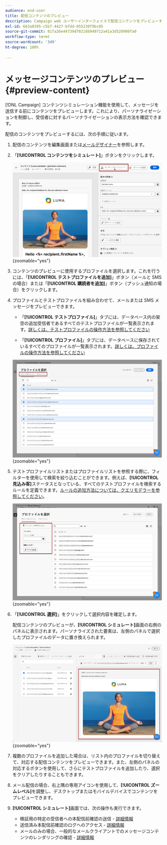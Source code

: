 ```yaml
---
audience: end-user
title: 配信コンテンツのプレビュー
description: Campaign web ユーザーインターフェイスで配信コンテンツをプレビューする方法について説明します
exl-id: 663a8395-c5b7-4427-bfdd-055230f9bc05
source-git-commit: 81fa26e44739d70218b949712a41a3d520900fa0
workflow-type: tm+mt
source-wordcount: '349'
ht-degree: 100%

---
```



# メッセージコンテンツのプレビュー {#preview-content}

[!DNL Campaign] コンテンツシミュレーション機能を使用して、メッセージを送信する前にコンテンツをプレビューします。これにより、パーソナライゼーションを制御し、受信者に対するパーソナライゼーションの表示方法を確認できます。

配信のコンテンツをプレビューするには、次の手順に従います。

1. 配信のコンテンツを編集画面または[メールデザイナー](../email/get-started-email-designer.md)を参照します。

1. 「**[!UICONTROL コンテンツをシミュレート]**」ボタンをクリックします。

   ![](assets/simulate-button.png){zoomable="yes"}

1. コンテンツのプレビューに使用するプロファイルを選択します。これを行うには、「**[!UICONTROL テストプロファイルを追加]**」ボタン（メールと SMS の場合）または「**[!UICONTROL 購読者を追加]**」ボタン（プッシュ通知の場合）をクリックします。

1. プロファイルとテストプロファイルを組み合わせて、メールまたは SMS メッセージをプレビューできます。

   * 「**[!UICONTROL テストプロファイル]**」タブには、データベース内の架空の追加受信者であるすべてのテストプロファイルが一覧表示されます。[詳しくは、テストプロファイルの操作方法を参照してください](../audience/test-profiles.md)

   * 「**[!UICONTROL プロファイル]**」タブには、データベースに保存されているすべてのプロファイルが一覧表示されます。[詳しくは、プロファイルの操作方法を参照してください](../audience/about-recipients.md)

   ![](assets/simulate-select-profiles.png){zoomable="yes"}

1. テストプロファイルリストまたはプロファイルリストを参照する際に、フィルターを使用して検索を絞り込むことができます。例えば、**[!UICONTROL 見込み客]**&#x200B;ステータスとなっている、すべてのテストプロファイルを検索するルールを定義できます。[ルールの追加方法については、クエリモデラーを参照してください](../query/query-modeler-overview.md)。

   ![](assets/simulate-test-profile-filter.png){zoomable="yes"}

1. 「**[!UICONTROL 選択]**」をクリックして選択内容を確定します。

   配信コンテンツのプレビューが、**[!UICONTROL シミュレート]**&#x200B;画面の右側のパネルに表示されます。パーソナライズされた要素は、左側のパネルで選択したプロファイルのデータに置き換えられます。

   ![](assets/simulate-preview.png){zoomable="yes"}

1. 複数のプロファイルを追加した場合は、リスト内のプロファイルを切り替えて、対応する配信コンテンツをプレビューできます。また、左側のパネルの対応するボタンを使用して、さらにテストプロファイルを追加したり、選択をクリアしたりすることもできます。

1. メール配信の場合、右上隅の専用アイコンを使用して、**[!UICONTROL ズームレベル]**&#x200B;を調整し、デスクトップまたはモバイルデバイスでコンテンツをプレビューできます。

1. **[!UICONTROL シミュレート]**&#x200B;画面では、次の操作も実行できます。
   * 検証用の特定の受信者への本配信前確認の送信 - [詳細情報](test-deliveries.md)
   * 送信済み本配信前確認のログへのアクセス - [詳細情報](test-deliveries.md#access-test-deliveries)
   * メールのみの場合、一般的なメールクライアントでのメッセージコンテンツのレンダリングの確認 - [詳細情報](email-rendering.md)



